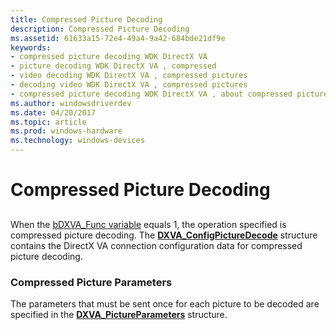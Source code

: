 ```yaml
---
title: Compressed Picture Decoding
description: Compressed Picture Decoding
ms.assetid: 61633a15-72e4-49a4-9a42-684bde21df9e
keywords:
- compressed picture decoding WDK DirectX VA
- picture decoding WDK DirectX VA , compressed
- video decoding WDK DirectX VA , compressed pictures
- decoding video WDK DirectX VA , compressed pictures
- compressed picture decoding WDK DirectX VA , about compressed picture decoding
ms.author: windowsdriverdev
ms.date: 04/20/2017
ms.topic: article
ms.prod: windows-hardware
ms.technology: windows-devices
---
```


# Compressed Picture Decoding


## <span id="ddk_compressed_picture_decoding_gg"></span><span id="DDK_COMPRESSED_PICTURE_DECODING_GG"></span>


When the [bDXVA\_Func variable](bdxva-func-variable.md) equals 1, the operation specified is compressed picture decoding. The [**DXVA\_ConfigPictureDecode**](https://msdn.microsoft.com/library/windows/hardware/ff563133) structure contains the DirectX VA connection configuration data for compressed picture decoding.

### <span id="Compressed_Picture_Parameters"></span><span id="compressed_picture_parameters"></span><span id="COMPRESSED_PICTURE_PARAMETERS"></span>Compressed Picture Parameters

The parameters that must be sent once for each picture to be decoded are specified in the [**DXVA\_PictureParameters**](https://msdn.microsoft.com/library/windows/hardware/ff564012) structure.

 

 





